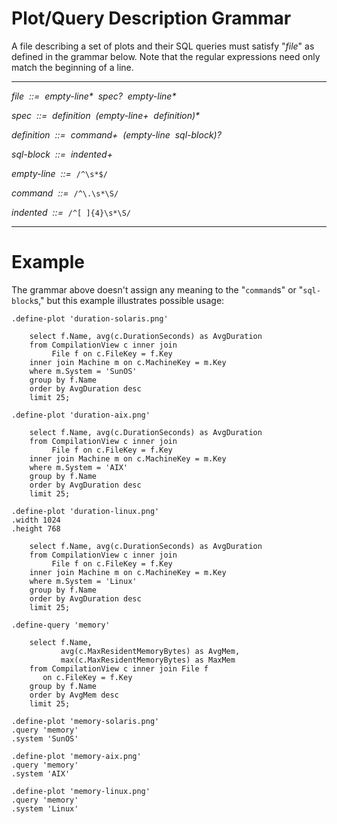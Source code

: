 # Plot/Query Description Grammar
A file describing a set of plots and their SQL queries must satisfy "*file*"
as defined in the grammar below. Note that the regular expressions need only
match the beginning of a line.

---------------------

*file &nbsp;::= &nbsp;empty-line&ast; &nbsp;spec? &nbsp;empty-line&ast;*

*spec &nbsp;::= &nbsp;definition &nbsp;(empty-line+ &nbsp;definition)&ast;*

*definition &nbsp;::= &nbsp;command+ &nbsp;(empty-line &nbsp;sql-block)?*

*sql-block &nbsp;::= &nbsp;indented+*

*empty-line &nbsp;::=&nbsp;* `/^\s*$/`

*command &nbsp;::=&nbsp;* `/^\.\s*\S/`

*indented &nbsp;::=&nbsp;* `/^[ ]{4}\s*\S/`

-----------------------------------

# Example
The grammar above doesn't assign any meaning to the "`command`s" or
"`sql-block`s," but this example illustrates possible usage:

    .define-plot 'duration-solaris.png'
    
        select f.Name, avg(c.DurationSeconds) as AvgDuration
        from CompilationView c inner join
             File f on c.FileKey = f.Key
        inner join Machine m on c.MachineKey = m.Key
        where m.System = 'SunOS'
        group by f.Name
        order by AvgDuration desc
        limit 25;
    
    .define-plot 'duration-aix.png'
    
        select f.Name, avg(c.DurationSeconds) as AvgDuration
        from CompilationView c inner join
             File f on c.FileKey = f.Key
        inner join Machine m on c.MachineKey = m.Key
        where m.System = 'AIX'
        group by f.Name
        order by AvgDuration desc
        limit 25;
    
    .define-plot 'duration-linux.png'
    .width 1024
    .height 768
    
        select f.Name, avg(c.DurationSeconds) as AvgDuration
        from CompilationView c inner join
             File f on c.FileKey = f.Key
        inner join Machine m on c.MachineKey = m.Key
        where m.System = 'Linux'
        group by f.Name
        order by AvgDuration desc
        limit 25;
    
    .define-query 'memory'
    
        select f.Name, 
               avg(c.MaxResidentMemoryBytes) as AvgMem, 
               max(c.MaxResidentMemoryBytes) as MaxMem
        from CompilationView c inner join File f
           on c.FileKey = f.Key
        group by f.Name
        order by AvgMem desc
        limit 25;
    
    .define-plot 'memory-solaris.png'
    .query 'memory'
    .system 'SunOS'
    
    .define-plot 'memory-aix.png'
    .query 'memory'
    .system 'AIX'
    
    .define-plot 'memory-linux.png'
    .query 'memory'
    .system 'Linux'

